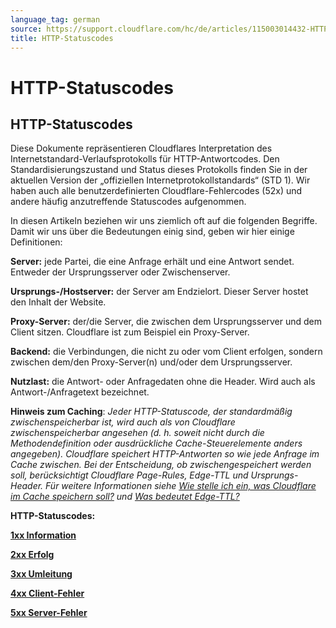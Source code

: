 ```yaml
---
language_tag: german
source: https://support.cloudflare.com/hc/de/articles/115003014432-HTTP-Statuscodes
title: HTTP-Statuscodes 
---
```


# HTTP-Statuscodes 

## HTTP-Statuscodes

Diese Dokumente repräsentieren Cloudflares Interpretation des Internetstandard-Verlaufsprotokolls für HTTP-Antwortcodes. Den Standardisierungszustand und Status dieses Protokolls finden Sie in der aktuellen Version der „offiziellen Internetprotokollstandards“ (STD 1). Wir haben auch alle benutzerdefinierten Cloudflare-Fehlercodes (52x) und andere häufig anzutreffende Statuscodes aufgenommen.

In diesen Artikeln beziehen wir uns ziemlich oft auf die folgenden Begriffe. Damit wir uns über die Bedeutungen einig sind, geben wir hier einige Definitionen:

**Server:** jede Partei, die eine Anfrage erhält und eine Antwort sendet. Entweder der Ursprungsserver oder Zwischenserver.

**Ursprungs-/Hostserver:** der Server am Endzielort. Dieser Server hostet den Inhalt der Website.

**Proxy-Server:** der/die Server, die zwischen dem Ursprungsserver und dem Client sitzen. Cloudflare ist zum Beispiel ein Proxy-Server.


**Backend:** die Verbindungen, die nicht zu oder vom Client erfolgen, sondern zwischen dem/den Proxy-Server(n) und/oder dem Ursprungsserver.


**Nutzlast:** die Antwort- oder Anfragedaten ohne die Header. Wird auch als Antwort-/Anfragetext bezeichnet.

**Hinweis zum Caching**: _Jeder HTTP-Statuscode, der standardmäßig zwischenspeicherbar ist, wird auch als von Cloudflare zwischenspeicherbar angesehen (d. h. soweit nicht durch die Methodendefinition oder ausdrückliche Cache-Steuerelemente anders angegeben). Cloudflare speichert HTTP-Antworten so wie jede Anfrage im Cache zwischen. Bei der Entscheidung, ob zwischengespeichert werden soll, berücksichtigt Cloudflare Page-Rules, Edge-TTL und Ursprungs-Header. Für weitere Informationen siehe [Wie stelle ich ein, was Cloudflare im Cache speichern soll?](https://support.cloudflare.com/hc/en-us/articles/202775670-How-Do-I-Tell-CloudFlare-What-to-Cache-) und [Was bedeutet Edge-TTL?](https://support.cloudflare.com/hc/en-us/articles/200168376)_

**HTTP-Statuscodes:**

**[1xx Information](https://support.cloudflare.com/hc/en-us/articles/115003013892/)**

**[2xx Erfolg](https://support.cloudflare.com/hc/en-us/articles/115003014192)**

**[3xx Umleitung](https://support.cloudflare.com/hc/en-us/articles/115003011091/)**

**[4xx Client-Fehler](https://support.cloudflare.com/hc/en-us/articles/115003014512/)**

**[5xx Server-Fehler](https://support.cloudflare.com/hc/en-us/articles/115003011431/)**
